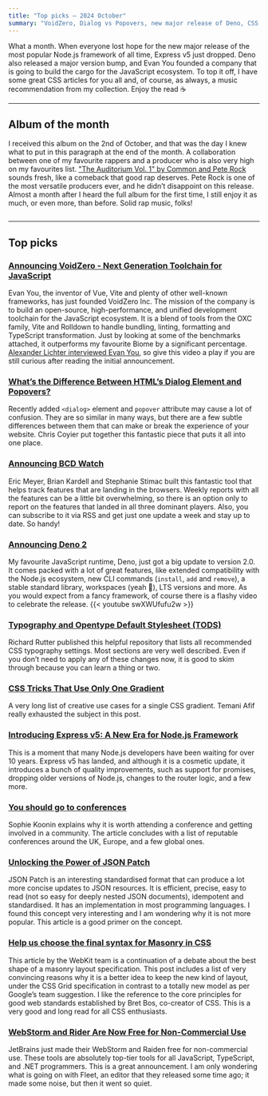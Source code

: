 ```yaml
---
title: "Top picks — 2024 October"
summary: "VoidZero, Dialog vs Popovers, new major release of Deno, CSS tricks that use only one gradient, Express v5, JSON Patch, some great news from the JetBrains team and, as always, some music recommendations."
---
```


What a month. When everyone lost hope for the new major release of the most popular Node.js framework of all time, Express v5 just dropped. Deno also released a major version bump, and Evan You founded a company that is going to build the cargo for the JavaScript ecosystem. To top it off, I have some great CSS articles for you all and, of course, as always, a music recommendation from my collection. Enjoy the read ☕

---

## Album of the month

I received this album on the 2nd of October, and that was the day I knew what to put in this paragraph at the end of the month. A collaboration between one of my favourite rappers and a producer who is also very high on my favourites list. ["The Auditorium Vol. 1" by Common and Pete Rock](https://www.discogs.com/release/31845473-Common-x-Pete-Rock-The-Auditorium-Vol-1) sounds fresh, like a comeback that good rap deserves. Pete Rock is one of the most versatile producers ever, and he didn’t disappoint on this release. Almost a month after I heard the full album for the first time, I still enjoy it as much, or even more, than before. Solid rap music, folks!

![]()

---

## Top picks

### [Announcing VoidZero - Next Generation Toolchain for JavaScript](https://voidzero.dev/posts/announcing-voidzero-inc)

Evan You, the inventor of Vue, Vite and plenty of other well-known frameworks, has just founded VoidZero Inc. The mission of the company is to build an open-source, high-performance, and unified development toolchain for the JavaScript ecosystem. It is a blend of tools from the OXC family, Vite and Rolldown to handle bundling, linting, formatting and TypeScript transformation. Just by looking at some of the benchmarks attached, it outperforms my favourite Biome by a significant percentage. [Alexander Lichter interviewed Evan You](https://youtu.be/33ex2A04b7g), so give this video a play if you are still curious after reading the initial announcement.

### [What’s the Difference Between HTML’s Dialog Element and Popovers?](https://frontendmasters.com/blog/whats-the-difference-between-htmls-dialog-element-and-popovers/)

Recently added `<dialog>` element and `popover` attribute may cause a lot of confusion. They are so similar in many ways, but there are a few subtle differences between them that can make or break the experience of your website. Chris Coyier put together this fantastic piece that puts it all into one place.

### [Announcing BCD Watch](https://meyerweb.com/eric/thoughts/2024/09/23/announcing-bcd-watch/)

Eric Meyer, Brian Kardell and Stephanie Stimac built this fantastic tool that helps track features that are landing in the browsers. Weekly reports with all the features can be a little bit overwhelming, so there is an option only to report on the features that landed in all three dominant players. Also, you can subscribe to it via RSS and get just one update a week and stay up to date. So handy!

### [Announcing Deno 2](https://deno.com/blog/v2.0)

My favourite JavaScript runtime, Deno, just got a big update to version 2.0. It comes packed with a lot of great features, like extended compatibility with the Node.js ecosystem, new CLI commands (`install`, `add` and `remove`), a stable standard library, workspaces (yeah 🎉), LTS versions and more. As you would expect from a fancy framework, of course there is a flashy video to celebrate the release.
{{< youtube swXWUfufu2w >}}

### [Typography and Opentype Default Stylesheet (TODS)](https://github.com/clagnut/TODS)

Richard Rutter published this helpful repository that lists all recommended CSS typography settings. Most sections are very well described. Even if you don’t need to apply any of these changes now, it is good to skim through because you can learn a thing or two.

### [CSS Tricks That Use Only One Gradient](https://css-tricks.com/css-tricks-that-use-only-one-gradient/)

A very long list of creative use cases for a single CSS gradient. Temani Afif really exhausted the subject in this post.

### [Introducing Express v5: A New Era for Node.js Framework](https://expressjs.com/2024/10/15/v5-release.html)

This is a moment that many Node.js developers have been waiting for over 10 years. Express v5 has landed, and although it is a cosmetic update, it introduces a bunch of quality improvements, such as support for promises, dropping older versions of Node.js, changes to the router logic, and a few more.

### [You should go to conferences](https://localghost.dev/blog/you-should-go-to-conferences/)

Sophie Koonin explains why it is worth attending a conference and getting involved in a community. The article concludes with a list of reputable conferences around the UK, Europe, and a few global ones.

### [Unlocking the Power of JSON Patch](https://zuplo.com/blog/2024/10/10/unlocking-the-power-of-json-patch)

JSON Patch is an interesting standardised format that can produce a lot more concise updates to JSON resources. It is efficient, precise, easy to read (not so easy for deeply nested JSON documents), idempotent and standardised. It has an implementation in most programming languages. I found this concept very interesting and I am wondering why it is not more popular. This article is a good primer on the concept.

### [Help us choose the final syntax for Masonry in CSS](https://webkit.org/blog/16026/css-masonry-syntax/)

This article by the WebKit team is a continuation of a debate about the best shape of a masonry layout specification. This post includes a list of very convincing reasons why it is a better idea to keep the new kind of layout, under the CSS Grid specification in contrast to a totally new model as per Google’s team suggestion. I like the reference to the core principles for good web standards established by Bret Bos, co-creator of CSS. This is a very good and long read for all CSS enthusiasts.

### [WebStorm and Rider Are Now Free for Non-Commercial Use](https://blog.jetbrains.com/blog/2024/10/24/webstorm-and-rider-are-now-free-for-non-commercial-use/)

JetBrains just made their WebStorm and Raiden free for non-commercial use. These tools are absolutely top-tier tools for all JavaScript, TypeScript, and .NET programmers. This is a great announcement. I am only wondering what is going on with Fleet, an editor that they released some time ago; it made some noise, but then it went so quiet.
